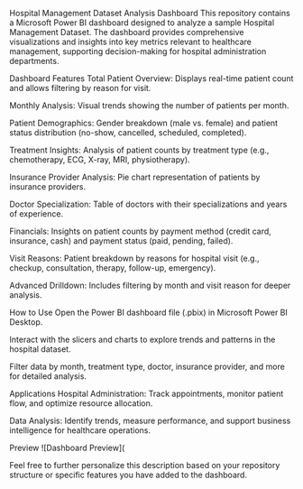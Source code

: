 Hospital Management Dataset Analysis Dashboard
This repository contains a Microsoft Power BI dashboard designed to analyze a sample Hospital Management Dataset. The dashboard provides comprehensive visualizations and insights into key metrics relevant to healthcare management, supporting decision-making for hospital administration departments.

Dashboard Features
Total Patient Overview: Displays real-time patient count and allows filtering by reason for visit.

Monthly Analysis: Visual trends showing the number of patients per month.

Patient Demographics: Gender breakdown (male vs. female) and patient status distribution (no-show, cancelled, scheduled, completed).

Treatment Insights: Analysis of patient counts by treatment type (e.g., chemotherapy, ECG, X-ray, MRI, physiotherapy).

Insurance Provider Analysis: Pie chart representation of patients by insurance providers.

Doctor Specialization: Table of doctors with their specializations and years of experience.

Financials: Insights on patient counts by payment method (credit card, insurance, cash) and payment status (paid, pending, failed).

Visit Reasons: Patient breakdown by reasons for hospital visit (e.g., checkup, consultation, therapy, follow-up, emergency).

Advanced Drilldown: Includes filtering by month and visit reason for deeper analysis.

How to Use
Open the Power BI dashboard file (.pbix) in Microsoft Power BI Desktop.

Interact with the slicers and charts to explore trends and patterns in the hospital dataset.

Filter data by month, treatment type, doctor, insurance provider, and more for detailed analysis.

Applications
Hospital Administration: Track appointments, monitor patient flow, and optimize resource allocation.

Data Analysis: Identify trends, measure performance, and support business intelligence for healthcare operations.

Preview
![Dashboard Preview](

Feel free to further personalize this description based on your repository structure or specific features you have added to the dashboard.
